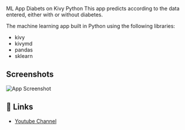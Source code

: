 ML App Diabets on Kivy Python
This app predicts according to the data entered, either with or without diabetes.

The machine learning app built in Python using the following libraries:
* kivy
* kivymd
* pandas
* sklearn


## Screenshots

![App Screenshot](https://f.top4top.io/p_2268fxpt91.jpg)


## 🔗 Links
- [Youtube Channel](https://www.youtube.com/channel/UCD7pERH19kvD26W2h585AZQ)
